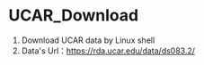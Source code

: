 # UCAR_Download
1. Download UCAR data by Linux shell
2. Data's Url：https://rda.ucar.edu/data/ds083.2/
